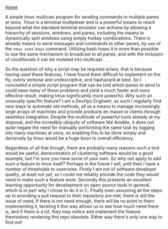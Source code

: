 [Home](https://github.enim.ga/)

A simple tmux multicast program for sending commands to multiple panes at once. Tmux is a terminal multiplexer and is a powerful means to reach beyond what the standard terminal emulator can achieve by allowing a hierarchy of sessions, windows, and panes, including the means to dynamically split windows using simply hotkey combinations. There is already means to send messages and commands to other panes, by use of the `tmux send-keys` command. Utilizing bash loops it is more than possible to use the same mechanism to broadcast to all panes, and with the inclusion of conditionals it can be mutated into multicast.

So the question of why a script may be required arises, that is because having used these features, I have found them difficult to implement on the fly, overly verbose and undescriptive, and haphazard at best. So I concluded a simple script program that can be told which panes to send to could ease many of these problems and yield a much faster and more effective result, making tmux significantly more powerful. Why such an unusually specific feature? I am a DevOps Engineer, as such I regularly find new ways to automate old methods, all as a means to manage increasingly large arrays of machines and provide products en masse to clients through seamless integration. Despite the multitude of powerful tools already at my disposal, and the incredibly ubiquity of software like Ansible, it does not quite negate the need for manually performing the same task by logging into many machines at once, so enabling this to be done simply and decisively by tmux would be a huge boon to overall efficiency.

Regardless of all that though, there are probably many reasons such a tool would be useful, demonstration of clustering software would be a good example, but I'm sure you have some of your own. So why not apply to add such a feature to tmux itself? Perhaps in the future I will, until then I have a number of thresholds to overcome. Firstly I am not of software developer quality, at least not yet, so I could not reliably provide the code they would need to make such a feature work. Secondly this presents an excellent learning opportunity for development on open source tools in general, which is in part why I chose to do it in C. Finally even assuming all the steps up to providing a pull request to their repository are met, there is still the issue of need, if there is not need enough, there will be no point to them implementing it, tackling it this way allows us to see how much need there is, and if there is a lot, they may notice and implement the feature themselves rendering this repo obsolete. Either way there's only one way to find out!
